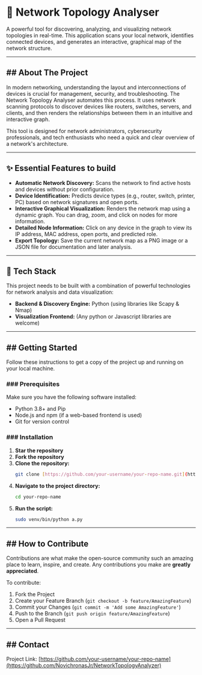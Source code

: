 # 🚀 Network Topology Analyser

A powerful tool for discovering, analyzing, and visualizing network topologies in real-time. This application scans your local network, identifies connected devices, and generates an interactive, graphical map of the network structure.



---

## ## About The Project

In modern networking, understanding the layout and interconnections of devices is crucial for management, security, and troubleshooting. The Network Topology Analyser automates this process. It uses network scanning protocols to discover devices like routers, switches, servers, and clients, and then renders the relationships between them in an intuitive and interactive graph.

This tool is designed for network administrators, cybersecurity professionals, and tech enthusiasts who need a quick and clear overview of a network's architecture.

---

## ✨ Essential Features to build

* **Automatic Network Discovery:** Scans the network to find active hosts and devices without prior configuration.
* **Device Identification:** Predicts device types (e.g., router, switch, printer, PC) based on network signatures and open ports.
* **Interactive Graphical Visualization:** Renders the network map using a dynamic graph. You can drag, zoom, and click on nodes for more information.
* **Detailed Node Information:** Click on any device in the graph to view its IP address, MAC address, open ports, and predicted role.
* **Export Topology:** Save the current network map as a PNG image or a JSON file for documentation and later analysis.

---

## 🔧 Tech Stack

This project needs to be built with a combination of powerful technologies for network analysis and data visualization:

* **Backend & Discovery Engine:** Python (using libraries like Scapy & Nmap)
* **Visualization Frontend:** (Any python or Javascript libraries are welcome)

---

## ## Getting Started

Follow these instructions to get a copy of the project up and running on your local machine.

### ### Prerequisites

Make sure you have the following software installed:
* Python 3.8+ and Pip
* Node.js and npm (if a web-based frontend is used)
* Git for version control

### ### Installation
1.  **Star the repository**
2.  **Fork the repository**
3.  **Clone the repository:**
    ```sh
    git clone [https://github.com/your-username/your-repo-name.git](https://github.com/your-username/your-repo-name.git)
    ```
4.  **Navigate to the project directory:**
    ```sh
    cd your-repo-name
    ```
5.  **Run the script:**
    ```sh
    sudo venv/bin/python a.py
    ```

---

## ## How to Contribute

Contributions are what make the open-source community such an amazing place to learn, inspire, and create. Any contributions you make are **greatly appreciated**.

To contribute:
1.  Fork the Project
2.  Create your Feature Branch (`git checkout -b feature/AmazingFeature`)
3.  Commit your Changes (`git commit -m 'Add some AmazingFeature'`)
4.  Push to the Branch (`git push origin feature/AmazingFeature`)
5.  Open a Pull Request

---


## ## Contact

Project Link: [https://github.com/your-username/your-repo-name](https://github.com/NovichronasJr/NetworkTopologyAnalyzer)